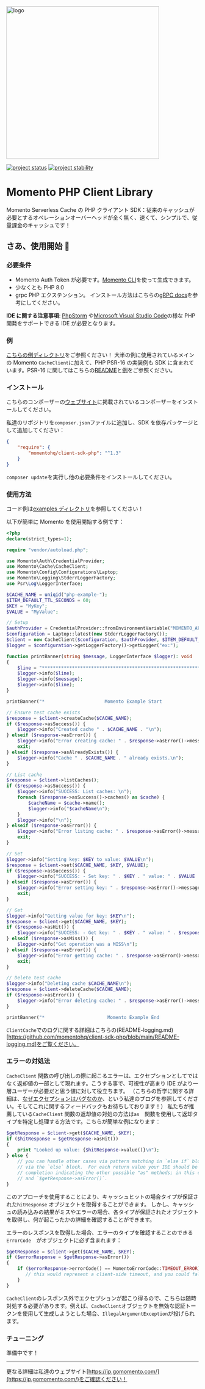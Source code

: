<head>
  <meta name="Momento PHP Client Library Documentation" content="PHP client software development kit for Momento Serverless Cache">
</head>
<img src="https://docs.momentohq.com/img/logo.svg" alt="logo" width="400"/>

[![project status](https://momentohq.github.io/standards-and-practices/badges/project-status-official.svg)](https://github.com/momentohq/standards-and-practices/blob/main/docs/momento-on-github.md)
[![project stability](https://momentohq.github.io/standards-and-practices/badges/project-stability-stable.svg)](https://github.com/momentohq/standards-and-practices/blob/main/docs/momento-on-github.md)

# Momento PHP Client Library

Momento Serverless Cache の PHP クライアント SDK：従来のキャッシュが必要とするオペレーションオーバーヘッドが全く無く、速くて、シンプルで、従量課金のキャッシュです！

## さあ、使用開始 :running:

### 必要条件

-   Momento Auth Token が必要です。[Momento CLI](https://github.com/momentohq/momento-cli)を使って生成できます。
-   少なくとも PHP 8.0
-   grpc PHP エクステンション。 インストール方法はこちらの[gRPC docs](https://github.com/grpc/grpc/blob/v1.54.0/src/php/README.md)を参考にしてください。

**IDE に関する注意事項**: [PhpStorm](https://www.jetbrains.com/phpstorm/)
や[Microsoft Visual Studio Code](https://code.visualstudio.com/)の様な PHP 開発をサポートできる IDE が必要となります。

### 例

[こちらの例ディレクトリ](https://github.com/momentohq/client-sdk-php/tree/main/examples)をご参照ください！
大半の例に使用されているメインの Momento `CacheClient`に加えて、PHP PSR-16 の実装例も SDK に含まれています。PSR-16 に関してはこちらの[README](https://github.com/momentohq/client-sdk-php/blob/main/README-PSR16.md)と[例](https://github.com/momentohq/client-sdk-php/blob/psr16-library/examples/psr16-example.php)をご参照ください。

### インストール

こちらのコンポーザーの[ウェブサイト](https://getcomposer.org/doc/00-intro.md)に掲載されているコンポーザーをインストールしてください。

私達のリポジトリを`composer.json`ファイルに追加し、SDK を依存パッケージとして追加してください：

```json
{
    "require": {
        "momentohq/client-sdk-php": "^1.3"
    }
}
```

`composer update`を実行し他の必要条件をインストールしてください。

### 使用方法

コード例は[examples ディレクトリ](examples/)を参照してください！

以下が簡単に Momento を使用開始する例です：

```php
<?php
declare(strict_types=1);

require "vendor/autoload.php";

use Momento\Auth\CredentialProvider;
use Momento\Cache\CacheClient;
use Momento\Config\Configurations\Laptop;
use Momento\Logging\StderrLoggerFactory;
use Psr\Log\LoggerInterface;

$CACHE_NAME = uniqid("php-example-");
$ITEM_DEFAULT_TTL_SECONDS = 60;
$KEY = "MyKey";
$VALUE = "MyValue";

// Setup
$authProvider = CredentialProvider::fromEnvironmentVariable("MOMENTO_API_KEY");
$configuration = Laptop::latest(new StderrLoggerFactory());
$client = new CacheClient($configuration, $authProvider, $ITEM_DEFAULT_TTL_SECONDS);
$logger = $configuration->getLoggerFactory()->getLogger("ex:");

function printBanner(string $message, LoggerInterface $logger): void
{
    $line = "******************************************************************";
    $logger->info($line);
    $logger->info($message);
    $logger->info($line);
}

printBanner("*                      Momento Example Start                     *", $logger);

// Ensure test cache exists
$response = $client->createCache($CACHE_NAME);
if ($response->asSuccess()) {
    $logger->info("Created cache " . $CACHE_NAME . "\n");
} elseif ($response->asError()) {
    $logger->info("Error creating cache: " . $response->asError()->message() . "\n");
    exit;
} elseif ($response->asAlreadyExists()) {
    $logger->info("Cache " . $CACHE_NAME . " already exists.\n");
}

// List cache
$response = $client->listCaches();
if ($response->asSuccess()) {
    $logger->info("SUCCESS: List caches: \n");
    foreach ($response->asSuccess()->caches() as $cache) {
        $cacheName = $cache->name();
        $logger->info("$cacheName\n");
    }
    $logger->info("\n");
} elseif ($response->asError()) {
    $logger->info("Error listing cache: " . $response->asError()->message() . "\n");
    exit;
}

// Set
$logger->info("Setting key: $KEY to value: $VALUE\n");
$response = $client->set($CACHE_NAME, $KEY, $VALUE);
if ($response->asSuccess()) {
    $logger->info("SUCCESS: - Set key: " . $KEY . " value: " . $VALUE . " cache: " . $CACHE_NAME . "\n");
} elseif ($response->asError()) {
    $logger->info("Error setting key: " . $response->asError()->message() . "\n");
    exit;
}

// Get
$logger->info("Getting value for key: $KEY\n");
$response = $client->get($CACHE_NAME, $KEY);
if ($response->asHit()) {
    $logger->info("SUCCESS: - Get key: " . $KEY . " value: " . $response->asHit()->valueString() . " cache: " . $CACHE_NAME . "\n");
} elseif ($response->asMiss()) {
    $logger->info("Get operation was a MISS\n");
} elseif ($response->asError()) {
    $logger->info("Error getting cache: " . $response->asError()->message() . "\n");
    exit;
}

// Delete test cache
$logger->info("Deleting cache $CACHE_NAME\n");
$response = $client->deleteCache($CACHE_NAME);
if ($response->asError()) {
    $logger->info("Error deleting cache: " . $response->asError()->message() . "\n");
}

printBanner("*                       Momento Example End                      *", $logger);
```

`ClientCache`でのログに関する詳細はこちらの(README-logging.md)[https://github.com/momentohq/client-sdk-php/blob/main/README-logging.md]をご覧ください。

### エラーの対処法

`CacheClient` 関数の呼び出しの際に起こるエラーは、エクセプションとしてではなく返却値の一部として現れます。こうする事で、可視性が高まり IDE がより一層ユーザーが必要だと思う値に対して役立ちます。
（こちらの哲学に関する詳細は、[なぜエクセプションはバグなのか](https://www.gomomento.com/blog/exceptions-are-bugs)、という私達のブログを参照してください。そしてこれに関するフィードバックもお待ちしております！）
私たちが推薦している`CacheClient` 関数の返却値の対処の方法は`as`　関数を使用して返却タイプを特定し処理する方法です。こちらが簡単な例になります：

```php
$getResponse = $client->get($CACHE_NAME, $KEY);
if ($hitResponse = $getResponse->asHit())
{
    print "Looked up value: {$hitResponse->value()}\n");
} else {
    // you can handle other cases via pattern matching in `else if` blocks, or a default case
    // via the `else` block.  For each return value your IDE should be able to give you code
    // completion indicating the other possible "as" methods; in this case, `$getResponse->asMiss()`
    // and `$getResponse->asError()`.
}
```

このアプローチを使用することにより、キャッシュヒットの場合タイプが保証された`hitResponse` オブジェクトを取得することができます。
しかし、キャッシュの読み込みの結果がミスやエラーの場合、各タイプが保証されたオブジェクトを取得し、何が起こったかの詳細を確認することができます。

エラーのレスポンスを取得した場合、エラーのタイプを確認することのできる`ErrorCode`　がオブジェクトに必ず含まれます：

```php
$getResponse = $client->get($CACHE_NAME, $KEY);
if ($errorResponse = $getResponse->asError())
{
    if ($errorResponse->errorCode() == MomentoErrorCode::TIMEOUT_ERROR) {
       // this would represent a client-side timeout, and you could fall back to your original data source
    }
}
```

`CacheClient`のレスポンス外でエクセプションが起こり得るので、こちらは随時対処する必要があります。例えば、`CacheClient`オブジェクトを無効な認証トークンを使用して生成しようとした場合、`IllegalArgumentException`が投げられます。

### チューニング

準備中です！

---

更なる詳細は私達のウェブサイト[https://jp.gomomento.com/](https://jp.gomomento.com/)をご確認ください！
